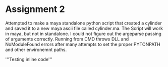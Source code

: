 # Assignment 2

Attempted to make a maya standalone python script that created a cylinder and saved it to a new maya ascii file called cylinder.ma. The Script will work in maya, but not in standalone. I could not figure out the argeparse passing of arguments correctly. Running from CMD throws DLL and NoModuleFound errors after many attempts to set the proper PYTONPATH and other environemnt paths.

'''Testing inline code'''
